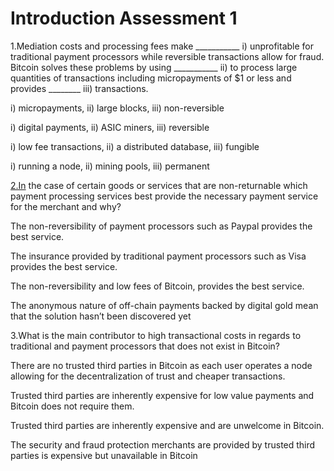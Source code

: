 # Introduction Assessment 1

1.Mediation costs and processing fees make \_\_\_\_\_\_\_\_\_\_\_ i) unprofitable for traditional payment processors while reversible transactions allow for fraud. Bitcoin solves these problems by using \_\_\_\_\_\_\_\_\_\_\_ ii) to process large quantities of transactions including micropayments of $1 or less and provides \_\_\_\_\_\_\_\_ iii) transactions.

i) micropayments, ii) large blocks, iii) non-reversible

i) digital payments, ii) ASIC miners, iii) reversible

&#x20;i) low fee transactions, ii) a distributed database, iii) fungible

&#x20;i) running a node, ii) mining pools, iii) permanent

&#x20;

[2.In](http://2.in/) the case of certain goods or services that are non-returnable which payment processing services best provide the necessary payment service for the merchant and why?

The non-reversibility of payment processors such as Paypal provides the best service.

&#x20;The insurance provided by traditional payment processors such as Visa provides the best service.

&#x20;The non-reversibility and low fees of Bitcoin, provides the best service.

&#x20;The anonymous nature of off-chain payments backed by digital gold mean that the solution hasn’t been discovered yet

&#x20;

3.What is the main contributor to high transactional costs in regards to traditional and payment processors that does not exist in Bitcoin?

There are no trusted third parties in Bitcoin as each user operates a node allowing for the decentralization of trust and cheaper transactions.

&#x20;Trusted third parties are inherently expensive for low value payments and Bitcoin does not require them.

&#x20;Trusted third parties are inherently expensive and are unwelcome in Bitcoin.

&#x20;The security and fraud protection merchants are provided by trusted third parties is expensive but unavailable in Bitcoin
